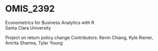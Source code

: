 # OMIS_2392
Econometrics for Business Analytics with R <br />
Santa Clara University<br />

Project on return policy change
Contributors: Kevin Chiang, Kyle Riener, Amrita Sharma, Tyler Young
